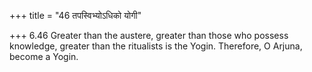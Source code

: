 +++
title = "46 तपस्विभ्योऽधिको योगी"

+++
6.46 Greater than the austere, greater than those who possess knowledge,
greater than the ritualists is the Yogin. Therefore, O Arjuna, become a
Yogin.

